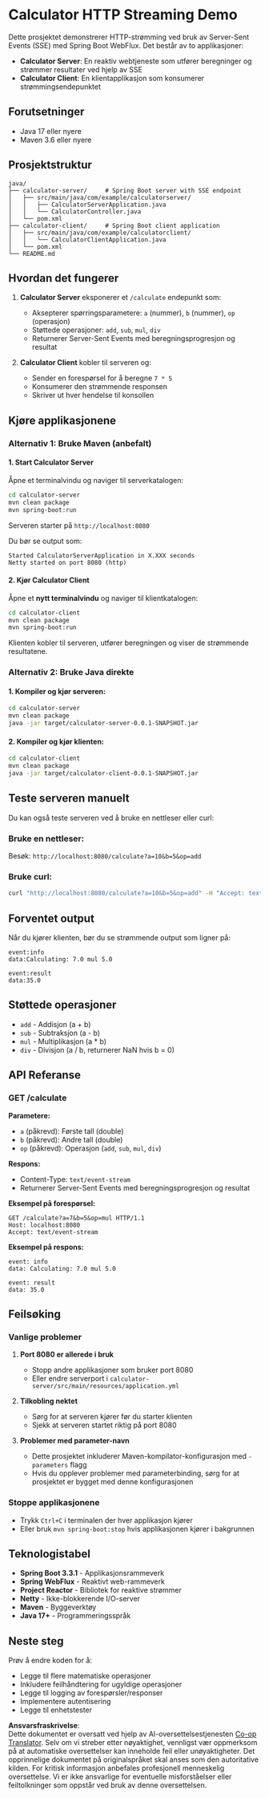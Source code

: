 <!--
CO_OP_TRANSLATOR_METADATA:
{
  "original_hash": "acd4010e430da00946a154f62847a169",
  "translation_date": "2025-07-13T21:12:27+00:00",
  "source_file": "03-GettingStarted/06-http-streaming/solution/java/README.md",
  "language_code": "no"
}
-->
# Calculator HTTP Streaming Demo

Dette prosjektet demonstrerer HTTP-strømming ved bruk av Server-Sent Events (SSE) med Spring Boot WebFlux. Det består av to applikasjoner:

- **Calculator Server**: En reaktiv webtjeneste som utfører beregninger og strømmer resultater ved hjelp av SSE
- **Calculator Client**: En klientapplikasjon som konsumerer strømmingsendepunktet

## Forutsetninger

- Java 17 eller nyere
- Maven 3.6 eller nyere

## Prosjektstruktur

```
java/
├── calculator-server/     # Spring Boot server with SSE endpoint
│   ├── src/main/java/com/example/calculatorserver/
│   │   ├── CalculatorServerApplication.java
│   │   └── CalculatorController.java
│   └── pom.xml
├── calculator-client/     # Spring Boot client application
│   ├── src/main/java/com/example/calculatorclient/
│   │   └── CalculatorClientApplication.java
│   └── pom.xml
└── README.md
```

## Hvordan det fungerer

1. **Calculator Server** eksponerer et `/calculate` endepunkt som:
   - Aksepterer spørringsparametere: `a` (nummer), `b` (nummer), `op` (operasjon)
   - Støttede operasjoner: `add`, `sub`, `mul`, `div`
   - Returnerer Server-Sent Events med beregningsprogresjon og resultat

2. **Calculator Client** kobler til serveren og:
   - Sender en forespørsel for å beregne `7 * 5`
   - Konsumerer den strømmende responsen
   - Skriver ut hver hendelse til konsollen

## Kjøre applikasjonene

### Alternativ 1: Bruke Maven (anbefalt)

#### 1. Start Calculator Server

Åpne et terminalvindu og naviger til serverkatalogen:

```bash
cd calculator-server
mvn clean package
mvn spring-boot:run
```

Serveren starter på `http://localhost:8080`

Du bør se output som:
```
Started CalculatorServerApplication in X.XXX seconds
Netty started on port 8080 (http)
```

#### 2. Kjør Calculator Client

Åpne et **nytt terminalvindu** og naviger til klientkatalogen:

```bash
cd calculator-client
mvn clean package
mvn spring-boot:run
```

Klienten kobler til serveren, utfører beregningen og viser de strømmende resultatene.

### Alternativ 2: Bruke Java direkte

#### 1. Kompiler og kjør serveren:

```bash
cd calculator-server
mvn clean package
java -jar target/calculator-server-0.0.1-SNAPSHOT.jar
```

#### 2. Kompiler og kjør klienten:

```bash
cd calculator-client
mvn clean package
java -jar target/calculator-client-0.0.1-SNAPSHOT.jar
```

## Teste serveren manuelt

Du kan også teste serveren ved å bruke en nettleser eller curl:

### Bruke en nettleser:
Besøk: `http://localhost:8080/calculate?a=10&b=5&op=add`

### Bruke curl:
```bash
curl "http://localhost:8080/calculate?a=10&b=5&op=add" -H "Accept: text/event-stream"
```

## Forventet output

Når du kjører klienten, bør du se strømmende output som ligner på:

```
event:info
data:Calculating: 7.0 mul 5.0

event:result
data:35.0
```

## Støttede operasjoner

- `add` - Addisjon (a + b)
- `sub` - Subtraksjon (a - b)
- `mul` - Multiplikasjon (a * b)
- `div` - Divisjon (a / b, returnerer NaN hvis b = 0)

## API Referanse

### GET /calculate

**Parametere:**
- `a` (påkrevd): Første tall (double)
- `b` (påkrevd): Andre tall (double)
- `op` (påkrevd): Operasjon (`add`, `sub`, `mul`, `div`)

**Respons:**
- Content-Type: `text/event-stream`
- Returnerer Server-Sent Events med beregningsprogresjon og resultat

**Eksempel på forespørsel:**
```
GET /calculate?a=7&b=5&op=mul HTTP/1.1
Host: localhost:8080
Accept: text/event-stream
```

**Eksempel på respons:**
```
event: info
data: Calculating: 7.0 mul 5.0

event: result
data: 35.0
```

## Feilsøking

### Vanlige problemer

1. **Port 8080 er allerede i bruk**
   - Stopp andre applikasjoner som bruker port 8080
   - Eller endre serverport i `calculator-server/src/main/resources/application.yml`

2. **Tilkobling nektet**
   - Sørg for at serveren kjører før du starter klienten
   - Sjekk at serveren startet riktig på port 8080

3. **Problemer med parameter-navn**
   - Dette prosjektet inkluderer Maven-kompilator-konfigurasjon med `-parameters` flagg
   - Hvis du opplever problemer med parameterbinding, sørg for at prosjektet er bygget med denne konfigurasjonen

### Stoppe applikasjonene

- Trykk `Ctrl+C` i terminalen der hver applikasjon kjører
- Eller bruk `mvn spring-boot:stop` hvis applikasjonen kjører i bakgrunnen

## Teknologistabel

- **Spring Boot 3.3.1** - Applikasjonsrammeverk
- **Spring WebFlux** - Reaktivt web-rammeverk
- **Project Reactor** - Bibliotek for reaktive strømmer
- **Netty** - Ikke-blokkerende I/O-server
- **Maven** - Byggeverktøy
- **Java 17+** - Programmeringsspråk

## Neste steg

Prøv å endre koden for å:
- Legge til flere matematiske operasjoner
- Inkludere feilhåndtering for ugyldige operasjoner
- Legge til logging av forespørsler/responser
- Implementere autentisering
- Legge til enhetstester

**Ansvarsfraskrivelse**:  
Dette dokumentet er oversatt ved hjelp av AI-oversettelsestjenesten [Co-op Translator](https://github.com/Azure/co-op-translator). Selv om vi streber etter nøyaktighet, vennligst vær oppmerksom på at automatiske oversettelser kan inneholde feil eller unøyaktigheter. Det opprinnelige dokumentet på originalspråket skal anses som den autoritative kilden. For kritisk informasjon anbefales profesjonell menneskelig oversettelse. Vi er ikke ansvarlige for eventuelle misforståelser eller feiltolkninger som oppstår ved bruk av denne oversettelsen.